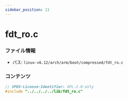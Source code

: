 ```yaml
---
sidebar_position: 11
---
```

# fdt_ro.c

### ファイル情報

- パス: `linux-v6.12/arch/arm/boot/compressed/fdt_ro.c`

### コンテンツ

```c
// SPDX-License-Identifier: GPL-2.0-only
#include "../../../../lib/fdt_ro.c"

```
